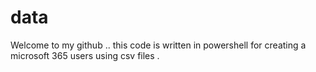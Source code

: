 # data
Welcome to my github .. this code is written in powershell for creating a microsoft 365 users using csv files .
